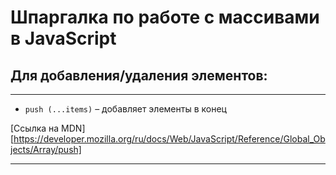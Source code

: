 # Шпаргалка по работе с массивами в JavaScript


## Для добавления/удаления элементов: 

***
* ```push (...items)``` – добавляет элементы в конец

[Ссылка на MDN][https://developer.mozilla.org/ru/docs/Web/JavaScript/Reference/Global_Objects/Array/push]

***
